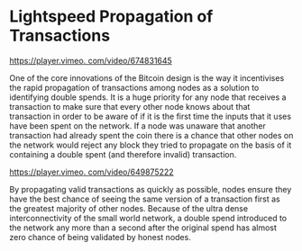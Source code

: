 # Lightspeed Propagation of Transactions

[https://player.vimeo. com/video/674831645](https://player.vimeo.com/video/674831645)

One of the core innovations of the Bitcoin design is the way it incentivises the rapid propagation of transactions among nodes as a solution to identifying double spends. It is a huge priority for any node that receives a transaction to make sure that every other node knows about that transaction in order to be aware of if it is the first time the inputs that it uses have been spent on the network. If a node was unaware that another transaction had already spent the coin there is a chance that other nodes on the network would reject any block they tried to propagate on the basis of it containing a double spent (and therefore invalid) transaction.

[https://player.vimeo. com/video/649875222](https://player.vimeo.com/video/649875222?h=2f04c8ca43\&badge=0\&autopause=0\&player_id=0\&app_id=58479\&loop=1\&autoplay=1\&muted=1)

By propagating valid transactions as quickly as possible, nodes ensure they have the best chance of seeing the same version of a transaction first as the greatest majority of other nodes. Because of the ultra dense interconnectivity of the small world network, a double spend introduced to the network any more than a second after the original spend has almost zero chance of being validated by honest nodes.
